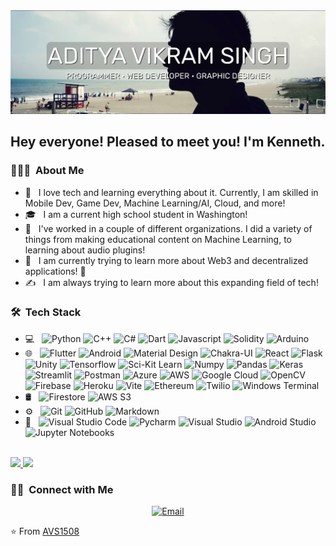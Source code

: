 <img src="https://raw.githubusercontent.com/AVS1508/AVS1508/master/assets/Aditya%20Vikram%20Singh%20Banner.png">

<h2> Hey everyone! Pleased to meet you! I'm Kenneth.</h2>

<h3> 👨🏻‍💻 &nbsp;About Me </h3>

- 🤔 &nbsp; I love tech and learning everything about it. Currently, I am skilled in Mobile Dev, Game Dev, Machine Learning/AI, Cloud, and more!
- 🎓 &nbsp; I am a current high school student in Washington!
- 💼 &nbsp; I've worked in a couple of different organizations. I did a variety of things from making educational content on Machine Learning, to learning about audio plugins!
- 🌱 &nbsp; I am currently trying to learn more about Web3 and decentralized applications! 🦊
- ✍️ &nbsp; I am always trying to learn more about this expanding field of tech!

<h3> 🛠 &nbsp;Tech Stack</h3>

- 💻 &nbsp;
  ![Python](https://img.shields.io/badge/-Python-333333?style=flat&logo=python)
  ![C++](https://img.shields.io/badge/-C++-333333?style=flat&logo=C%2B%2B&logoColor=00599C)
  ![C#](https://img.shields.io/badge/-C%20Sharp-333333?style=flat&logo=Csharp)
  ![Dart](https://img.shields.io/badge/-Dart-333333?style=flat&logo=Dart&logoColor=0175C2)
  ![Javascript](https://img.shields.io/badge/-Javascript-333333?style=flat&logo=JAVASCRIPT)
  ![Solidity](https://img.shields.io/badge/-Solidity-333333?style=flat&logo=Solidity)
  ![Arduino](https://img.shields.io/badge/-Arduino-333333?style=flat&logo=Arduino)
- 🌐 &nbsp;
  ![Flutter](https://img.shields.io/badge/-Flutter-333333?style=flat&logo=Flutter&logoColor=02569B)
  ![Android](https://img.shields.io/badge/-Android-333333?style=flat&logo=Android)
  ![Material Design](https://img.shields.io/badge/-Material%20Design-333333?style=flat&logo=MaterialDesign)
  ![Chakra-UI](https://img.shields.io/badge/-Chakra%20UI-333333?style=flat&logo=ChakraUI&logoColor=#319795)
  ![React](https://img.shields.io/badge/-React-333333?style=flat&logo=react)
  ![Flask](https://img.shields.io/badge/-Flask-333333?style=flat&logo=Flask)
  ![Unity](https://img.shields.io/badge/-Unity-333333?style=flat&logo=Unity)
  ![Tensorflow](https://img.shields.io/badge/-Tensorflow-333333?style=flat&logo=Tensorflow)
  ![Sci-Kit Learn](https://img.shields.io/badge/-SK%20Learn-333333?style=flat&logo=scikit%20learn)
  ![Numpy](https://img.shields.io/badge/-Numpy-333333?style=flat&logo=Numpy&logoColor=013243)
  ![Pandas](https://img.shields.io/badge/-Pandas-333333?style=flat&logo=Pandas&logoColor=150458)
  ![Keras](https://img.shields.io/badge/-Keras-333333?style=flat&logo=Keras&logoColor=D00000)
  ![Streamlit](https://img.shields.io/badge/-Streamlit-333333?style=flat&logo=Streamlit)
  ![Postman](https://img.shields.io/badge/-Postman-333333?style=flat&logo=Postman)
  ![Azure](https://img.shields.io/badge/-Azure-333333?style=flat&logo=MicrosoftAzure&logoColor=0078D4)
  ![AWS](https://img.shields.io/badge/-AWS-333333?style=flat&logo=AmazonAWS&logoColor=FF9900)
  ![Google Cloud](https://img.shields.io/badge/-Google%20Cloud-333333?style=flat&logo=Google%20Cloud)
  ![OpenCV](https://img.shields.io/badge/-OpenCV-333333?style=flat&logo=Opencv)
  ![Firebase](https://img.shields.io/badge/-Firebase-333333?style=flat&logo=Firebase)
  ![Heroku](https://img.shields.io/badge/-Heroku-333333?style=flat&logo=Heroku&logoColor=430098)
  ![Vite](https://img.shields.io/badge/-Vite-333333?style=flat&logo=Vite)
  ![Ethereum](https://img.shields.io/badge/-Ethereum-333333?style=flat&logo=Ethereum)
  ![Twilio](https://img.shields.io/badge/-Twilio-333333?style=flat&logo=Twilio)
  ![Windows Terminal](https://img.shields.io/badge/-Windows%20Terminal-333333?style=flat&logo=Windows%20Terminal)
- 🛢 &nbsp;
  ![Firestore](https://img.shields.io/badge/-Firebase-333333?style=flat&logo=Firebase)
  ![AWS S3](https://img.shields.io/badge/-AWS%20S3-333333?style=flat&logo=AmazonS3)
- ⚙️ &nbsp;
  ![Git](https://img.shields.io/badge/-Git-333333?style=flat&logo=git)
  ![GitHub](https://img.shields.io/badge/-GitHub-333333?style=flat&logo=github)
  ![Markdown](https://img.shields.io/badge/-Markdown-333333?style=flat&logo=markdown)
- 🔧 &nbsp;
  ![Visual Studio Code](https://img.shields.io/badge/-Visual%20Studio%20Code-333333?style=flat&logo=visual-studio-code&logoColor=007ACC)
  ![Pycharm](https://img.shields.io/badge/-Pycharm-333333?style=flat&logo=Pycharm)
  ![Visual Studio](https://img.shields.io/badge/-Visual%20Studio%20-333333?style=flat&logo=VisualStudio&logoColor=5C2D91)
  ![Android Studio](https://img.shields.io/badge/-Android%20Studio-333333?style=flat&logo=AndroidStudio)
  ![Jupyter Notebooks](https://img.shields.io/badge/-Jupyter%20Notebooks-333333?style=flat&logo=Jupyter)

<br/>

<a href="https://github.com/thequickbrownfoxjumpedoverthelazydog">
  <img height="180em" src="https://github-readme-stats.vercel.app/api?username=thequickbrownfoxjumpedoverthelazydog&theme=buefy&show_icons=true" />
  <img height="180em" src="https://github-readme-stats.vercel.app/api/top-langs/?username=thequickbrownfoxjumpedoverthelazydog&theme=buefy&layout=compact" />
</a>

<br/>

<h3> 🤝🏻 &nbsp;Connect with Me </h3>

<p align="center">
  <a href="c25kenneth@gmail.com"><img alt="Email" src="https://img.shields.io/badge/Email-c25kenneth@gmail.com-blue?style=flat-square&logo=gmail"></a>
</p>

⭐️ From [AVS1508](https://github.com/AVS1508)
